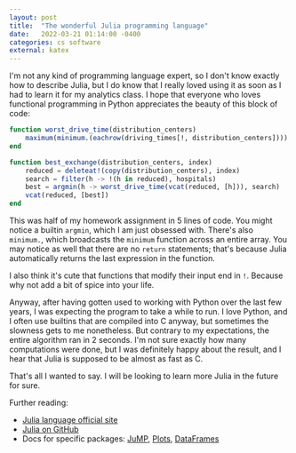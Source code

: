 ```yaml
---
layout: post
title:  "The wonderful Julia programming language"
date:   2022-03-21 01:14:00 -0400
categories: cs software
external: katex
---
```


I'm not any kind of programming language expert, so I don't know exactly how to describe Julia, but I do know that I really loved using it as soon as I had to learn it for my analytics class. I hope that everyone who loves functional programming in Python appreciates the beauty of this block of code:

```julia
function worst_drive_time(distribution_centers)
    maximum(minimum.(eachrow(driving_times[!, distribution_centers])))
end

function best_exchange(distribution_centers, index)
    reduced = deleteat!(copy(distribution_centers), index)
    search = filter(h -> !(h in reduced), hospitals)
    best = argmin(h -> worst_drive_time(vcat(reduced, [h])), search)
    vcat(reduced, [best])
end
```

This was half of my homework assignment in 5 lines of code. You might notice a builtin `argmin`, which I am just obsessed with. There's also `minimum.`, which broadcasts the `minimum` function across an entire array. You may notice as well that there are no `return` statements; that's because Julia automatically returns the last expression in the function.

I also think it's cute that functions that modify their input end in `!`. Because why not add a bit of spice into your life.

Anyway, after having gotten used to working with Python over the last few years, I was expecting the program to take a while to run. I love Python, and I often use builtins that are compiled into C anyway, but sometimes the slowness gets to me nonetheless. But contrary to my expectations, the entire algorithm ran in 2 seconds. I'm not sure exactly how many computations were done, but I was definitely happy about the result, and I hear that Julia is supposed to be almost as fast as C.

That's all I wanted to say. I will be looking to learn more Julia in the future for sure.

Further reading:
* [Julia language official site](https://julialang.org/)
* [Julia on GitHub](https://github.com/JuliaLang/julia)
* Docs for specific packages: [JuMP](https://jump.dev/JuMP.jl/stable/), [Plots](https://docs.juliaplots.org/latest/), [DataFrames](https://dataframes.juliadata.org/stable/)
